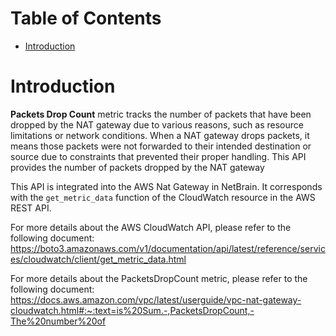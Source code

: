 # Table of Contents
- [Introduction](#introduction)

# Introduction <a name="introduction"></a>
<b>Packets Drop Count</b> metric tracks the number of packets that have been dropped by the NAT gateway due to various reasons, such as resource limitations or network conditions. When a NAT gateway drops packets, it means those packets were not forwarded to their intended destination or source due to constraints that prevented their proper handling.  This API provides the number of packets dropped by the NAT gateway

This API is integrated into the AWS Nat Gateway in NetBrain. It corresponds with the `get_metric_data` function of the CloudWatch resource in the AWS REST API.



For more details about the AWS CloudWatch API, please refer to the following document: https://boto3.amazonaws.com/v1/documentation/api/latest/reference/services/cloudwatch/client/get_metric_data.html

For more details about the PacketsDropCount metric, please refer to the following document: https://docs.aws.amazon.com/vpc/latest/userguide/vpc-nat-gateway-cloudwatch.html#:~:text=is%20Sum.-,PacketsDropCount,-The%20number%20of